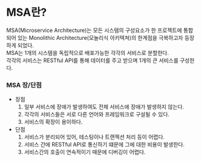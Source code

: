 MSA란?
==

MSA(Microservice Architecture)는 
모든 시스템의 구성요소가 한 프로젝트에 통합되어 있는 Monolithic Architecture(모놀리식 아키텍쳐)의
한계점을 극복하고자 등장하게 되었다.<br>
MSA는 1개의 시스템을 독립적으로 배포가능한 각각의 서비스로 분할한다.<br>
각각의 서비스는 RESTful API를 통해 데이터를 주고 받으며 1개의 큰 서비스를 구성한다.

### MSA 장/단점
* 장점
  1. 일부 서비스에 장애가 발생하여도 전체 서비스에 장애가 발생하지 않는다.
  2. 각각의 서비스들은 서로 다른 언어와 프레임워크로 구설될 수 있다.
  3. 서비스의 확장이 용이하다.
* 단점
  1. 서비스가 분리되어 있어, 테스팅이나 트랜젝션 처리 등이 어렵다.
  2. 서비스 간에 RESTful API로 통신하기 떄문에 그에 대한 비용이 발생한다.
  3. 서비스간의 호출이 연속적이기 때문에 디버깅이 어렵다.